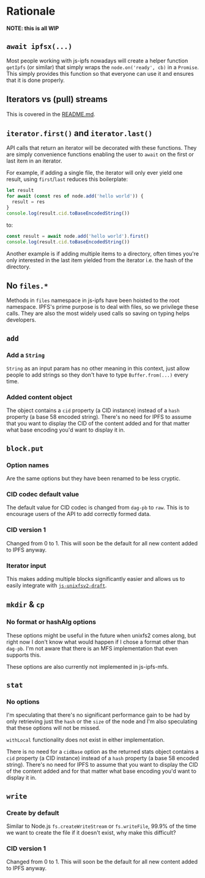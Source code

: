 # Rationale

**NOTE: this is all WIP**

## `await ipfsx(...)`

Most people working with js-ipfs nowadays will create a helper function `getIpfs` (or similar) that simply wraps the `node.on('ready', cb)` in a `Promise`. This simply provides this function so that everyone can use it and ensures that it is done properly.

## Iterators vs (pull) streams

This is covered in the [README.md](README.md#background).

## `iterator.first()` and `iterator.last()`

API calls that return an iterator will be decorated with these functions. They are simply convenience functions enabling the user to `await` on the first or last item in an iterator.

For example, if adding a single file, the iterator will only ever yield one result, using `first`/`last` reduces this boilerplate:

```js
let result
for await (const res of node.add('hello world')) {
  result = res
}
console.log(result.cid.toBaseEncodedString())
```

to:

```js
const result = await node.add('hello world').first()
console.log(result.cid.toBaseEncodedString())
```

Another example is if adding multiple items to a directory, often times you're only interested in the last item yielded from the iterator i.e. the hash of the directory.

## No `files.*`

Methods in `files` namespace in js-ipfs have been hoisted to the root namespace. IPFS's prime purpose is to deal with files, so we privilege these calls. They are also the most widely used calls so saving on typing helps developers.

## `add`

### Add a `String`

`String` as an input param has no other meaning in this context, just allow people to add strings so they don't have to type `Buffer.from(...)` every time.

### Added content object

The object contains a `cid` property (a CID instance) instead of a `hash` property (a base 58 encoded string). There's no need for IPFS to assume that you want to display the CID of the content added and for that matter what base encoding you'd want to display it in.

## `block.put`

### Option names

Are the same options but they have been renamed to be less cryptic.

### CID codec default value

The default value for CID codec is changed from `dag-pb` to `raw`. This is to encourage users of the API to add correctly formed data.

### CID version 1

Changed from 0 to 1. This will soon be the default for all new content added to IPFS anyway.

### Iterator input

This makes adding multiple blocks significantly easier and allows us to easily integrate with [`js-unixfsv2-draft`](https://github.com/mikeal/js-unixfsv2-draft).

## `mkdir` & `cp`

### No format or hashAlg options

These options might be useful in the future when unixfs2 comes along, but right now I don't know what would happen if I chose a format other than `dag-pb`. I'm not aware that there is an MFS implementation that even supports this.

These options are also currently not implemented in js-ipfs-mfs.

## `stat`

### No options

I'm speculating that there's no significant performance gain to be had by only retrieving just the `hash` or the `size` of the node and I'm also speculating that these options will not be missed.

`withLocal` functionality does not exist in either implementation.

There is no need for a `cidBase` option as the returned stats object contains a `cid` property (a CID instance) instead of a `hash` property (a base 58 encoded string). There's no need for IPFS to assume that you want to display the CID of the content added and for that matter what base encoding you'd want to display it in.

## `write`

### Create by default

Similar to Node.js `fs.createWriteStream` or `fs.writeFile`, 99.9% of the time we want to create the file if it doesn't exist, why make this difficult?

### CID version 1

Changed from 0 to 1. This will soon be the default for all new content added to IPFS anyway.
